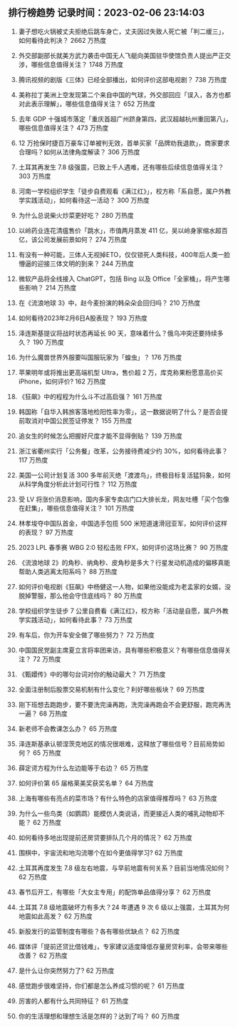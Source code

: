 
## 排行榜趋势 记录时间：2023-02-06 23:14:03
  
  1. 妻子想吃火锅被丈夫拒绝后跳车身亡，丈夫因过失致人死亡被「判二缓三」，如何看待此判决？ 2662 万热度
    
  2. 外交部副部长就美方武力袭击中国无人飞艇向美国驻华使馆负责人提出严正交涉，哪些信息值得关注？ 1748 万热度
    
  3. 腾讯视频的剧版《三体》已经全部播出，如何评价这部电视剧？ 738 万热度
    
  4. 美称拉丁美洲上空发现第二个来自中国的气球，外交部回应「误入，各方也都对此表示理解」，哪些信息值得关注？ 652 万热度
    
  5. 去年 GDP 十强城市落定「重庆首超广州跻身第四，武汉超越杭州重回第八」，哪些信息值得关注？ 473 万热度
    
  6. 12 万抢保时捷百万豪车订单被判无效，首单买家「品牌劝我退款」，商家要求合理吗？如何从法律角度解读？ 306 万热度
    
  7. 土耳其再发生 7.8 级强震，已致上千人遇难，还有哪些后续信息值得关注？ 303 万热度
    
  8. 河南一学校组织学生「徒步自费观看《满江红》」，校方称「系自愿，属户外教学实践活动」，如何看待这一活动？ 300 万热度
    
  9. 为什么总说柴火炒菜更好吃？ 280 万热度
    
  10. 以岭药业连花清瘟售价「跳水」，市值两月蒸发  411 亿，吴以岭身家缩水超百亿，该公司发展前景如何？ 274 万热度
    
  11. 有没有一种可能，三体人无视掉ETO，仅仅锁死人类科技，400年后人类一脸懵逼的迎接三体文明的到来？ 244 万热度
    
  12. 微软产品将全线接入 ChatGPT，包括 Bing 以及 Office「全家桶」，将产生哪些影响？ 214 万热度
    
  13. 在《流浪地球 3》中，赵今麦扮演的韩朵朵会回归吗？ 210 万热度
    
  14. 如何看待2023年2月6日A股表现？ 193 万热度
    
  15. 泽连斯基提议将战时状态再延长 90 天，意味着什么？俄乌冲突还要持续多久？ 190 万热度
    
  16. 为什么魔兽世界外服要叫国服玩家为「蝗虫」？ 176 万热度
    
  17. 苹果明年或将推出更高端机型 Ultra，售价超 2 万，库克称果粉愿意高价买 iPhone，如何评价? 162 万热度
    
  18. 《狂飙》中的程程为什么斗不过高启强？ 161 万热度
    
  19. 韩国称「自华入韩旅客落地检阳性率为零」，这一数据说明了什么？是否会提前取消对中国公民签证停发？ 155 万热度
    
  20. 追女生的时候怎么把握好尺度才能不显得倒贴？ 139 万热度
    
  21. 浙江省衢州实行「公务餐」改革，公务接待费减少约 30%，如何看待此事？ 117 万热度
    
  22. 美国一公司计划复活 300 多年前灭绝「渡渡鸟」，终极目标复活猛犸象，如何从科学角度分析此计划可行性？ 112 万热度
    
  23. 受 LV 将涨价消息影响，国内多家专卖店门口大排长龙，网友吐槽「买个包像在赶集」，哪些信息值得关注？ 101 万热度
    
  24. 林孝埈夺中国队首金，中国选手包揽 500 米短道速滑冠亚军，如何评价这样的表现？ 97 万热度
    
  25. 2023 LPL 春季赛 WBG 2:0 轻松击败 FPX，如何评价这场比赛？ 90 万热度
    
  26. 《流浪地球 2》的角秒、纳角秒、皮角秒是多大？行星发动机造成的偏移真能帮助人类逃离太阳系吗？ 88 万热度
    
  27. 如何评价电视剧《狂飙》中杨健这一人物，如果他没能成为老孟家的女婿，没脱掉警服，那么他会守住底线吗？ 80 万热度
    
  28. 学校组织学生徒步 7 公里自费看《满江红》，校方称「活动是自愿，属户外教学实践活动」，如何看待此事？ 73 万热度
    
  29. 有车后，你为开车安全做了哪些努力？ 72 万热度
    
  30. 中国国民党副主席夏立言将率团来访，具有哪些积极意义？有哪些信息值得关注？ 72 万热度
    
  31. 《甄嬛传》中的哪句台词对你的触动最大？ 71 万热度
    
  32. 全面注册制后股票交易机制有什么变化？利好哪些板块？ 69 万热度
    
  33. 刚下班想去跑跑步，要不要洗完澡再跑，洗完澡再跑会不会更舒服，跑完再洗一遍？ 68 万热度
    
  34. 新老师不会教课怎么办？ 65 万热度
    
  35. 泽连斯基承认顿涅茨克地区的情况很艰难，这释放了哪些信号？目前局势如何？ 65 万热度
    
  36. 薛定谔方程为什么左边能等于右边？ 65 万热度
    
  37. 如何评价第 65 届格莱美奖获奖名单？ 64 万热度
    
  38. 上海有哪些有亮点的菜市场？有什么特色的店家值得推荐吗？ 63 万热度
    
  39. 为什么一些鸟类（如鹦鹉）能模仿人类说话，而更接近人类的哺乳动物却不能？ 62 万热度
    
  40. 如何看待多地出现提前还房贷要排队几个月的情况？ 62 万热度
    
  41. 围棋中，宇宙流和地沟流哪个在如今更值得学习? 62 万热度
    
  42. 土耳其再度发生 7.8 级左右地震，与早前地震有何关系？目前当地情况如何？ 62 万热度
    
  43. 春节后开工，有哪些「大女主专用」的配饰单品值得分享？ 62 万热度
    
  44. 土耳其 7.8 级地震破坏力有多大？24 年遭遇 9 次 6 级以上强震，土耳其为何地震如此高发？ 62 万热度
    
  45. 新股发行的监管制度有哪些？各有哪些优缺点？ 62 万热度
    
  46. 媒体评「提前还贷比借钱难」，专家建议适度降低存量房贷利率，会带来哪些改善？ 62 万热度
    
  47. 是什么让你突然努力了? 62 万热度
    
  48. 感觉跑步很难坚持，你们都是怎么养成习惯的呢？ 61 万热度
    
  49. 厉害的人都有什么共同特征？ 61 万热度
    
  50. 你的生活理想和理想生活是怎样的？达到了吗？ 60 万热度
    